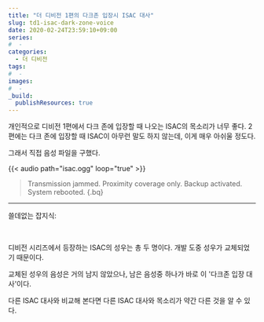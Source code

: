 ```yaml
---
title: "더 디비전 1편의 다크존 입장시 ISAC 대사"
slug: td1-isac-dark-zone-voice
date: 2020-02-24T23:59:10+09:00
series:
#  - 
categories:
  - 더 디비전
tags:
#  - 
images:
#  - 
_build:
  publishResources: true
---
```


개인적으로 디비전 1편에서 다크 존에 입장할 때 나오는 ISAC의 목소리가 너무 좋다. 2편에는 다크 존에 입장할 때 ISAC이 아무런 말도 하지 않는데, 이게 매우 아쉬울 정도다.

그래서 직접 음성 파일을 구했다.

{{< audio path="isac.ogg" loop="true" >}}

> Transmission jammed. Proximity coverage only. Backup activated. System rebooted.
{.bq}

***

쓸데없는 잡지식:

&nbsp;

디비전 시리즈에서 등장하는 ISAC의 성우는 총 두 명이다. 개발 도중 성우가 교체되었기 때문이다.

교체된 성우의 음성은 거의 남지 않았으나, 남은 음성중 하나가 바로 이 '다크존 입장 대사'이다.

다른 ISAC 대사와 비교해 본다면 다른 ISAC 대사와 목소리가 약간 다른 것을 알 수 있다.

